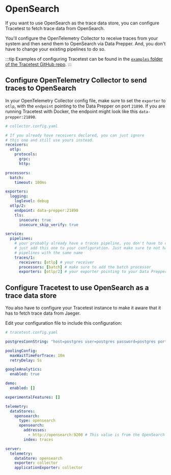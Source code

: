 # OpenSearch

If you want to use OpenSearch as the trace data store, you can configure Tracetest to fetch trace data from OpenSearch.

You'll configure the OpenTelemetry Collector to receive traces from your system and then send them to OpenSearch via Data Prepper. And, you don't have to change your existing pipelines to do so.

:::tip
Examples of configuring Tracetest can be found in the [`examples` folder of the Tracetest GitHub repo](https://github.com/kubeshop/tracetest/tree/main/examples). 
:::

## Configure OpenTelemetry Collector to send traces to OpenSearch

In your OpenTelemetry Collector config file, make sure to set the `exporter` to `otlp`, with the `endpoint` pointing to the Data Prepper on port `21890`. If you are running Tracetest with Docker, the endpoint might look like this `data-prepper:21890`.

```yaml
# collector.config.yaml

# If you already have receivers declared, you can just ignore
# this one and still use yours instead.
receivers:
  otlp:
    protocols:
      grpc:
      http:

processors:
  batch:
    timeout: 100ms

exporters:
  logging:
    loglevel: debug
  otlp/2:
    endpoint: data-prepper:21890
    tls:
      insecure: true
      insecure_skip_verify: true

service:
  pipelines:
    # your probably already have a traces pipeline, you don't have to change it.
    # just add this one to your configuration. Just make sure to not have two
    # pipelines with the same name
    traces/1:
      receivers: [otlp] # your receiver
      processors: [batch] # make sure to add the batch processor
      exporters: [otlp/2] # your exporter pointing to your Data Prepper instance

```

## Configure Tracetest to use OpenSearch as a trace data store

You also have to configure your Tracetest instance to make it aware that it has to fetch trace data from Jaeger. 

Edit your configuration file to include this configuration:

```yaml
# tracetest.config.yaml

postgresConnString: "host=postgres user=postgres password=postgres port=5432 sslmode=disable"

poolingConfig:
  maxWaitTimeForTrace: 10m
  retryDelay: 5s

googleAnalytics:
  enabled: true

demo:
  enabled: []

experimentalFeatures: []

telemetry:
  dataStores:
    opensearch:
      type: opensearch
      opensearch:
        addresses:
          - http://opensearch:9200 # This value is from the OpenSearch data store configuration.
        index: traces

server:
  telemetry:
    dataStore: opensearch
    exporter: collector
    applicationExporter: collector

```
